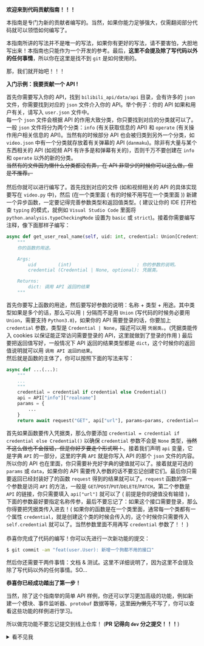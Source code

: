 **欢迎来到代码贡献指南！！！**

本指南是专门为新的贡献者编写的。当然，如果你能力足够强大，仅需翻阅部分代码就可以领悟如何编写了。

本指南所讲的写法并不是唯一的写法，如果你有更好的写法，请不要害怕，大胆地写出来！本指南也只能作为一个开发的参考。最后，**这里不会提及除了写代码以外的任何事情**，所以你在这里是找不到 `git` 是如何使用的。

那，我们就开始吧！！！

**入门示例：我要贡献一个 API !**

首先你需要写入你的 API，找到 `bilibili_api/data/api` 目录，会有许多的 `json` 文件，你需要找到对应的 `json` 文件介入你的 API。举个例子：你的 API 如果和用户有关，请写入 `user.json` 文件中。<br>
每一个 `json` 文件会根据 API 的作用大致分类，你只要找到对应的分类就可以了。一般 `json` 文件将分为两个分类：`info` (有关获取信息的 API) 和 `operate` (有关操作用户相关信息的 API)。当然有的时候部分 API 也会被归类到另外一个分类，如 `video.json` 中有一个分类就存放着有关弹幕的 API (`danmaku`)。除非有大量与某个东西相关的 API (如视频 API 有许多是和弹幕有关的)，否则千万不要创建在 `info` 和 `operate` 以外的新的分类。<br>
~~当然有的文件因为懒什么分类都没有弄，在 API 非常少的时候你可以这么做，但是不推荐。~~<br><br>
然后你就可以进行编写了。首先找到对应的文件 (如和视频相关的 API 的具体实现要写在 `video.py` 中)，然后 (在一个类里面 ( 有的时候不用写在一个类里面 )) 新建一个异步函数，一定要记得完善参数类型和返回值类型。( 建议让你的 IDE 打开检查 `typing` 的模式，就例如 `Visual Studio Code` 里面将 `python.analysis.typeCheckingMode` 设置为 `basic` 或 `strict`)。接着你需要编写注释，像下面那样子编写：

``` python
async def get_user_real_name(self, uid: int, credential: Union[Credential, None] = None) -> dict:
    """
    你的函数的用途。

    Args:
        uid        (int)                        : 你的参数的说明。
        credential (Credential | None, optional): 凭据类。

    Returns:
        dict: 调用 API 返回的结果
    """
```

首先你要写上函数的用途，然后要写好参数的说明：名称 + 类型 + 用途。其中类型如果是多个的话，那么可以用 `|` 分隔而不是用 `Union` (写代码的时候务必要用 `Union`，需要支持 `Python3.8`)，如果你的 API 需要登录的话，你要加上 `credential` 参数，类型是 `Credential | None`，描述可以用 `凭据类。`。(凭据类能传入 cookies 以保证能正常访问需要登录的 API，这里就做到了登录的作用 ) 最后要把返回值写好，一般情况下 API 返回的结果类型都是 `dict`，这个时候你的返回值说明就可以用 `调用 API 返回的结果`。<br>
然后就是函数的主体了，你可以按照下面的写法来写：

``` python
async def ...(...):
    """
    ...
    """
    credential = credential if credential else Credential()
    api = API["info"]["realname"]
    params = {
        ...
    }
    return await request("GET", api["url"], params=params, credential=credential)
```

首先如果函数要传入凭据类，那么你要添加 `credential = credential if credential else Credential()` 以确保 `credential` 参数不会是 `None` 类型，~~当然不这么做也不会报错，但是你好歹要走个形式啊！~~。接着我们声明 `api` 变量，它是字典 `API` 的一部分，这里的字典 `API` 就是你写入 API 的那个 `json` 文件的内容。所以你的 API 也在里面，你只需要补充好字典的键值就可以了。接着就是可选的 `params` 或 `data`，如果你的 API 需要传入参数的话不要忘记创建它们。最后你只需要返回已经封装好了的函数 `request` 得到的结果就可以了。`request` 函数的第一个参数是访问 `API` 的方法，一般是 `GET`/`POST`/`PUT`/`DELETE`/`PATCH`，第二个参数是 `API` 的链接，你只需要填入 `api["url"]` 就可以了 ( 前提是你的键值没有输错 )，下面的参数最好要指定名称传参，最后不要忘记了：如果这个接口需要登录，那么你得要把凭据类传入进去！( 如果你的函数是在一个类里面，通常每一个类都有一个属性 `credential`，就是创建这个类的时候会传入的，这个时候你只需要传入 `self.credential` 就可以了。当然参数里面不用再写 `credential` 参数了！！ )<br><br>
恭喜你完成了代码的编写！你可以先进行一次新功能的提交：

``` bash
$ git commit -am "feat(user.User): 新增一个狗都不用的接口"
```

然后你还需要干两件事情：文档 & 测试。这里不详细说明了，因为这里不会提及除了写代码以外的任何事情。SO...

**恭喜你已经成功踏出了第一步！**

当然，除了这个指南举的简单 API 样例，你还可以学习更加高级的功能，例如新建一个模块、事件监听器、`protobuf` 数据等等，这里~~因为懒~~先不写了，你可以查看这些功能的样例进行学习。

所以做完功能不要忘记提交到线上仓库！ (**PR 记得向 `dev` 分之提交！！！**)

<details>
<summary>看不见我</summary>

``` bash
$ git push origin dev;git push origin dev;git push origin dev;git push origin dev;git push origin dev;git push origin dev;git push origin dev;git push origin dev;git push origin dev;git push origin dev;git push origin dev;git push origin dev;git push origin dev;git push origin dev;git push origin dev;git push origin dev;git push origin dev;git push origin dev;git push origin dev;git push origin dev;git push origin dev;git push origin dev;git push origin dev;git push origin dev;git push origin dev;
```

</details>
